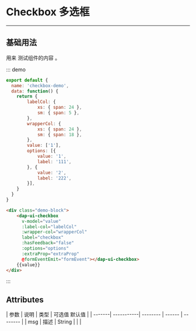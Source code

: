 <!--
 * @Author: DevinShi
 * @Date: 2020-02-06 09:53:06
 * @LastEditors: DevinShi
 * @LastEditTime: 2020-02-18 14:59:24
 * @Description: file content description
 -->
# Checkbox 多选框

<!-- {.md} -->

---

<!-- {.md} -->

## 基础用法

<!-- {.md} -->


用来<!-- {.md} --> 测试组件的内容 <!-- {.md} -->。

<checkbox-demo></checbox-demo>

::: demo

```js
export default {
  name: 'checkbox-demo',
  data: function() {
    return {
        labelCol: {
            xs: { span: 24 },
            sm: { span: 5 },
        },
        wrapperCol: {
            xs: { span: 24 },
            sm: { span: 18 },
        },
        value: ['1'],
        options: [{
            value: '1',
            label: '111',
        }, {
            value: '2',
            label: '222',
        }],
    }
  }
}

```
```html
<div class="demo-block">
    <dap-ui-checkbox 
      v-model="value"
      :label-col="labelCol"
      :wrapper-col="wrapperCol"
      label="checkbox"
      :hasFeedback="false"
      :options="options"
      :extraProp="extraProp"
      @formEventEmit="formEvent"></dap-ui-checkbox>
    {{value}}
</div>
```

:::

## Attributes

<!-- {.md} -->

| 参数    | 说明        | 类型     | 可选值    默认值    |
| -------| -----------| -------- | ------ | -------- |
| msg    |  描述       | String   |        |          | 
